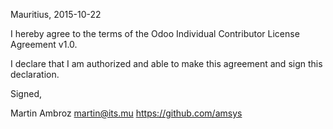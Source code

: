 Mauritius, 2015-10-22

I hereby agree to the terms of the Odoo Individual Contributor License
Agreement v1.0.

I declare that I am authorized and able to make this agreement and sign this
declaration.

Signed,

Martin Ambroz martin@its.mu https://github.com/amsys
